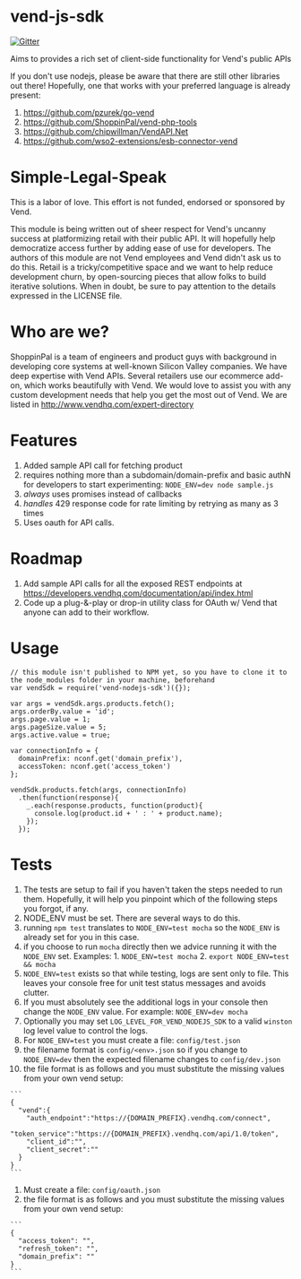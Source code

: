 vend-js-sdk
===========

[![Gitter](https://badges.gitter.im/Join%20Chat.svg)](https://gitter.im/ShoppinPal/vend-nodejs-sdk?utm_source=badge&utm_medium=badge&utm_campaign=pr-badge&utm_content=badge)

Aims to provides a rich set of client-side functionality for Vend's public APIs

If you don't use nodejs, please be aware that there are still other libraries out there! Hopefully, one that works with your preferred language is already present:

1. https://github.com/pzurek/go-vend
2. https://github.com/ShoppinPal/vend-php-tools
3. https://github.com/chipwillman/VendAPI.Net
4. https://github.com/wso2-extensions/esb-connector-vend

Simple-Legal-Speak
==================

This is a labor of love. This effort is not funded, endorsed or sponsored by Vend.

This module is being written out of sheer respect for Vend's uncanny success at platformizing retail with their public API. It will hopefully help democratize access further by adding ease of use for developers. The authors of this module are not Vend employees and Vend didn't ask us to do this. Retail is a tricky/competitive space and we want to help reduce development churn, by open-sourcing pieces that allow folks to build iterative solutions. When in doubt, be sure to pay attention to the details expressed in the LICENSE file.

Who are we?
===========

ShoppinPal is a team of engineers and product guys with background in developing core systems at well-known Silicon Valley companies. We have deep expertise with Vend APIs. Several retailers use our ecommerce add-on, which works beautifully with Vend. We would love to assist you with any custom development needs that help you get the most out of Vend. We are listed in http://www.vendhq.com/expert-directory

Features
========
1. Added sample API call for fetching product
  1. requires nothing more than a subdomain/domain-prefix and basic authN for developers to start experimenting: `NODE_ENV=dev node sample.js`
  2. *always* uses promises instead of callbacks
  3. *handles* 429 response code for rate limiting by retrying as many as 3 times
2. Uses oauth for API calls.

Roadmap
=======

1. Add sample API calls for all the exposed REST endpoints at https://developers.vendhq.com/documentation/api/index.html
2. Code up a plug-&-play or drop-in utility class for OAuth w/ Vend that anyone can add to their workflow.

Usage
=====
```
// this module isn't published to NPM yet, so you have to clone it to the node_modules folder in your machine, beforehand
var vendSdk = require('vend-nodejs-sdk')({}); 

var args = vendSdk.args.products.fetch();
args.orderBy.value = 'id';
args.page.value = 1;
args.pageSize.value = 5;
args.active.value = true;

var connectionInfo = {
  domainPrefix: nconf.get('domain_prefix'),
  accessToken: nconf.get('access_token')
};

vendSdk.products.fetch(args, connectionInfo)
  .then(function(response){
    _.each(response.products, function(product){
      console.log(product.id + ' : ' + product.name);
    });
  });

```

Tests
=====

1. The tests are setup to fail if you haven't taken the steps needed to run them. Hopefully, it will help you pinpoint which of the following steps you forgot, if any.
1. NODE_ENV must be set. There are several ways to do this.
  1. running `npm test` translates to `NODE_ENV=test mocha` so the `NODE_ENV` is already set for you in this case.
  1. if you choose to run `mocha` directly then we advice running it with the `NODE_ENV` set. Examples:
    1. `NODE_ENV=test mocha`
    2. `export NODE_ENV=test && mocha`
1. `NODE_ENV=test` exists so that while testing, logs are sent only to file. This leaves your console free for unit test status messages and avoids clutter.
  1. If you must absolutely see the additional logs in your console then change the `NODE_ENV` value. For example: `NODE_ENV=dev mocha` 
1. Optionally you may set `LOG_LEVEL_FOR_VEND_NODEJS_SDK` to a valid `winston` log level value to control the logs.
1. For `NODE_ENV=test` you must create a file: `config/test.json`
  1. the filename format is `config/<env>.json` so if you change to `NODE_ENV=dev` then the expected filename changes to `config/dev.json`
  1. the file format is as follows and you must substitute the missing values from your own vend setup:

    ```
    {
      "vend":{
        "auth_endpoint":"https://{DOMAIN_PREFIX}.vendhq.com/connect",
        "token_service":"https://{DOMAIN_PREFIX}.vendhq.com/api/1.0/token",
        "client_id":"",
        "client_secret":""
      }
    }
    ```
1. Must create a file: `config/oauth.json`
  1. the file format is as follows and you must substitute the missing values from your own vend setup:

    ```
    {
      "access_token": "",
      "refresh_token": "",
      "domain_prefix": ""
    }
    ```
